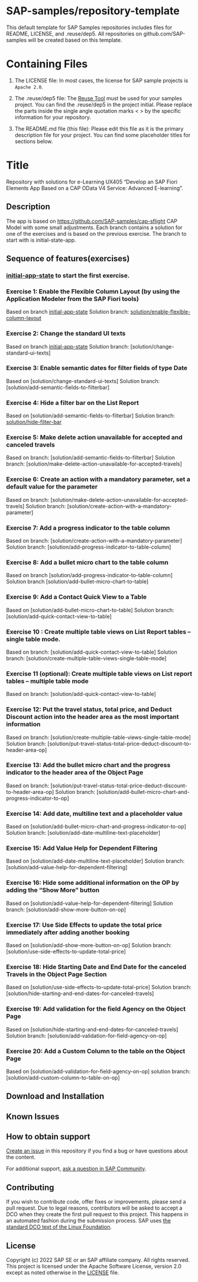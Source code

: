 # SAP-samples/repository-template
This default template for SAP Samples repositories includes files for README, LICENSE, and .reuse/dep5. All repositories on github.com/SAP-samples will be created based on this template.

# Containing Files

1. The LICENSE file:
In most cases, the license for SAP sample projects is `Apache 2.0`.

2. The .reuse/dep5 file: 
The [Reuse Tool](https://reuse.software/) must be used for your samples project. You can find the .reuse/dep5 in the project initial. Please replace the parts inside the single angle quotation marks < > by the specific information for your repository.

3. The README.md file (this file):
Please edit this file as it is the primary description file for your project. You can find some placeholder titles for sections below.

# Title
Repository with solutions for e-Learning UX405 “Develop an SAP Fiori Elements App Based on a CAP OData V4 Service: Advanced E-learning”.

<!--- Register repository https://api.reuse.software/register, then add REUSE badge:
[![REUSE status](https://api.reuse.software/badge/github.com/SAP-samples/REPO-NAME)](https://api.reuse.software/info/github.com/SAP-samples/REPO-NAME)
-->

## Description
The app is based on https://github.com/SAP-samples/cap-sflight CAP Model with some small adjustments. 
Each branch contains a solution for one of the exercises and is based on the previous exercise. The branch to start with is initial-state-app. 
<!-- Please include SEO-friendly description -->

## Sequence of features(exercises)
### [initial-app-state](https://github.com/SAP-samples/fiori-elements-v4-cap-advanced/tree/initial-app-state) to start the first exercise.
### Exercise 1: Enable the Flexible Column Layout (by using the Application Modeler from the SAP Fiori tools)
Based on branch [initial-app-state](https://github.com/SAP-samples/fiori-elements-v4-cap-advanced/tree/initial-app-state)
Solution branch: [solution/enable-flexible-column-layout](https://github.com/SAP-samples/fiori-elements-v4-cap-advanced/tree/solution/flexible-column-layout)
### Exercise 2: Change the standard UI texts
Based on branch [initial-app-state](https://github.com/SAP-samples/fiori-elements-v4-cap-advanced/tree/initial-app-state)
Solution branch: [solution/change-standard-ui-texts]
### Exercise 3: Enable semantic dates for filter fields of type Date 
Based on [solution/change-standard-ui-texts]
Solution branch: [solution/add-semantic-fields-to-filterbar]
### Exercise 4: Hide a filter bar on the List Report
Based on [solution/add-semantic-fields-to-filterbar]
Solution branch: [solution/hide-filter-bar](https://github.com/SAP-samples/fiori-elements-v4-cap-advanced/tree/solution/hide-filter-bar)
### Exercise 5: Make delete action unavailable for accepted and canceled travels
Based on branch: [solution/add-semantic-fields-to-filterbar]
Solution branch: [solution/make-delete-action-unavailable-for-accepted-travels]
### Exercise 6: Create an action with a mandatory parameter, set a default value for the parameter
Based on branch: [solution/make-delete-action-unavailable-for-accepted-travels]
Solution branch: [solution/create-action-with-a-mandatory-parameter]
### Exercise 7: Add a progress indicator to the table column
Based on branch: [solution/create-action-with-a-mandatory-parameter]
Solution branch: [solution/add-progress-indicator-to-table-column]
### Exercise 8: Add a bullet micro chart to the table column
Based on branch [solution/add-progress-indicator-to-table-column]
Solution branch [solution/add-bullet-micro-chart-to-table]
### Exercise 9: Add a Contact Quick View to a Table
Based on [solution/add-bullet-micro-chart-to-table]
Solution branch: [solution/add-quick-contact-view-to-table]
### Exercise 10 : Create multiple table views on List Report tables – single table mode. 
Based on branch: [solution/add-quick-contact-view-to-table]
Solution branch:  [solution/create-multiple-table-views-single-table-mode]
### Exercise 11 (optional): Create multiple table views on List report tables – multiple table mode
Based on branch: [solution/add-quick-contact-view-to-table]
### Exercise 12:  Put the travel status, total price, and Deduct Discount action into the header area as the most important information
Based on branch:  [solution/create-multiple-table-views-single-table-mode]
Solution branch: [solution/put-travel-status-total-price-deduct-discount-to-header-area-op]
### Exercise 13:  Add the bullet micro chart and the progress indicator to the header area of the Object Page
Based on branch: [solution/put-travel-status-total-price-deduct-discount-to-header-area-op]
Solution branch: [solution/add-bullet-micro-chart-and-progress-indicator-to-op]
### Exercise 14: Add date, multiline text and a placeholder value
Based on [solution/add-bullet-micro-chart-and-progress-indicator-to-op]
Solution branch: [solution/add-date-multiline-text-placeholder]
### Exercise 15: Add Value Help for Dependent Filtering 
Based on [solution/add-date-multiline-text-placeholder]
Solution branch:  [solution/add-value-help-for-dependent-filtering]
### Exercise 16: Hide some additional information on the OP by adding the “Show More” button
Based on [solution/add-value-help-for-dependent-filtering]
Solution branch: [solution/add-show-more-button-on-op]
### Exercise 17: Use Side Effects to update the total price immediately after adding another booking
Based on [solution/add-show-more-button-on-op]
Solution branch:  [solution/use-side-effects-to-update-total-price]
### Exercise 18: Hide Starting Date and End Date for the canceled Travels in the Object Page Section
Based on [solution/use-side-effects-to-update-total-price]
Solution branch: [solution/hide-starting-and-end-dates-for-canceled-travels]
### Exercise 19: Add validation for the field Agency on the Object Page
Based on [solution/hide-starting-and-end-dates-for-canceled-travels]
Solution branch: [solution/add-validation-for-field-agency-on-op]
### Exercise 20: Add a Custom Column to the table on the Object Page 
Based on [solution/add-validation-for-field-agency-on-op]
solution branch: [solution/add-custom-column-to-table-on-op]

## Download and Installation

## Known Issues
<!-- You may simply state "No known issues. -->

## How to obtain support
[Create an issue](https://github.com/SAP-samples/<repository-name>/issues) in this repository if you find a bug or have questions about the content.
 
For additional support, [ask a question in SAP Community](https://answers.sap.com/questions/ask.html).

## Contributing
If you wish to contribute code, offer fixes or improvements, please send a pull request. Due to legal reasons, contributors will be asked to accept a DCO when they create the first pull request to this project. This happens in an automated fashion during the submission process. SAP uses [the standard DCO text of the Linux Foundation](https://developercertificate.org/).

## License
Copyright (c) 2022 SAP SE or an SAP affiliate company. All rights reserved. This project is licensed under the Apache Software License, version 2.0 except as noted otherwise in the [LICENSE](LICENSE) file.
